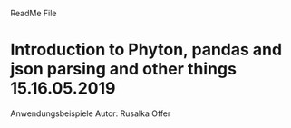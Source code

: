 ReadMe File 
# Introduction to Phyton, pandas and json parsing and other things 15.16.05.2019
 
Anwendungsbeispiele
Autor:
Rusalka Offer
